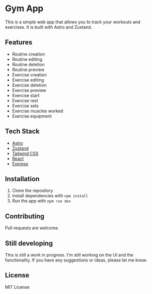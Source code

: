 # Gym App

This is a simple web app that allows you to track your workouts and exercises. It is built with Astro and Zustand.

## Features
- Routine creation
- Routine editing
- Routine deletion
- Routine preview
- Exercise creation
- Exercise editing
- Exercise deletion
- Exercise preview
- Exercise start
- Exercise rest
- Exercise sets
- Exercise muscles worked
- Exercise equipment

## Tech Stack
- [Astro](https://astro.build/)
- [Zustand](https://github.com/pmndrs/zustand)
- [Tailwind CSS](https://tailwindcss.com/)
- [React](https://reactjs.org/)
- [Express](https://expressjs.com/)

## Installation
1. Clone the repository
2. Install dependencies with `npm install`
3. Run the app with `npm run dev`

## Contributing
Pull requests are welcome.

## Still developing
This is still a work in progress. I'm still working on the UI and the functionality. If you have any suggestions or ideas, please let me know.

## License
MIT License